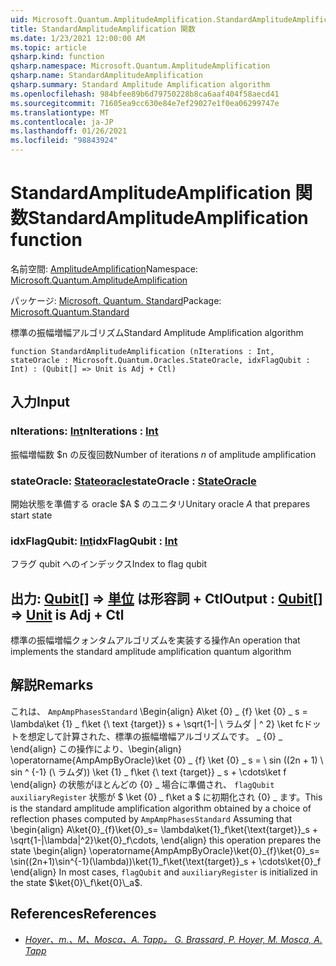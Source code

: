 ```yaml
---
uid: Microsoft.Quantum.AmplitudeAmplification.StandardAmplitudeAmplification
title: StandardAmplitudeAmplification 関数
ms.date: 1/23/2021 12:00:00 AM
ms.topic: article
qsharp.kind: function
qsharp.namespace: Microsoft.Quantum.AmplitudeAmplification
qsharp.name: StandardAmplitudeAmplification
qsharp.summary: Standard Amplitude Amplification algorithm
ms.openlocfilehash: 984bfee89b6d79750228b8ca6aaf404f58aecd41
ms.sourcegitcommit: 71605ea9cc630e84e7ef29027e1f0ea06299747e
ms.translationtype: MT
ms.contentlocale: ja-JP
ms.lasthandoff: 01/26/2021
ms.locfileid: "98843924"
---
```

# <a name="standardamplitudeamplification-function"></a><span data-ttu-id="84bac-102">StandardAmplitudeAmplification 関数</span><span class="sxs-lookup"><span data-stu-id="84bac-102">StandardAmplitudeAmplification function</span></span>

<span data-ttu-id="84bac-103">名前空間: [AmplitudeAmplification](xref:Microsoft.Quantum.AmplitudeAmplification)</span><span class="sxs-lookup"><span data-stu-id="84bac-103">Namespace: [Microsoft.Quantum.AmplitudeAmplification](xref:Microsoft.Quantum.AmplitudeAmplification)</span></span>

<span data-ttu-id="84bac-104">パッケージ: [Microsoft. Quantum. Standard](https://nuget.org/packages/Microsoft.Quantum.Standard)</span><span class="sxs-lookup"><span data-stu-id="84bac-104">Package: [Microsoft.Quantum.Standard](https://nuget.org/packages/Microsoft.Quantum.Standard)</span></span>


<span data-ttu-id="84bac-105">標準の振幅増幅アルゴリズム</span><span class="sxs-lookup"><span data-stu-id="84bac-105">Standard Amplitude Amplification algorithm</span></span>

```qsharp
function StandardAmplitudeAmplification (nIterations : Int, stateOracle : Microsoft.Quantum.Oracles.StateOracle, idxFlagQubit : Int) : (Qubit[] => Unit is Adj + Ctl)
```


## <a name="input"></a><span data-ttu-id="84bac-106">入力</span><span class="sxs-lookup"><span data-stu-id="84bac-106">Input</span></span>

### <a name="niterations--int"></a><span data-ttu-id="84bac-107">nIterations: [Int](xref:microsoft.quantum.lang-ref.int)</span><span class="sxs-lookup"><span data-stu-id="84bac-107">nIterations : [Int](xref:microsoft.quantum.lang-ref.int)</span></span>

<span data-ttu-id="84bac-108">振幅増幅数 $n の反復回数</span><span class="sxs-lookup"><span data-stu-id="84bac-108">Number of iterations $n$ of amplitude amplification</span></span>


### <a name="stateoracle--stateoracle"></a><span data-ttu-id="84bac-109">stateOracle: [Stateoracle](xref:Microsoft.Quantum.Oracles.StateOracle)</span><span class="sxs-lookup"><span data-stu-id="84bac-109">stateOracle : [StateOracle](xref:Microsoft.Quantum.Oracles.StateOracle)</span></span>

<span data-ttu-id="84bac-110">開始状態を準備する oracle $A $ のユニタリ</span><span class="sxs-lookup"><span data-stu-id="84bac-110">Unitary oracle $A$ that prepares start state</span></span>


### <a name="idxflagqubit--int"></a><span data-ttu-id="84bac-111">idxFlagQubit: [Int](xref:microsoft.quantum.lang-ref.int)</span><span class="sxs-lookup"><span data-stu-id="84bac-111">idxFlagQubit : [Int](xref:microsoft.quantum.lang-ref.int)</span></span>

<span data-ttu-id="84bac-112">フラグ qubit へのインデックス</span><span class="sxs-lookup"><span data-stu-id="84bac-112">Index to flag qubit</span></span>



## <a name="output--qubit--unit--is-adj--ctl"></a><span data-ttu-id="84bac-113">出力: [Qubit](xref:microsoft.quantum.lang-ref.qubit)[] => [単位](xref:microsoft.quantum.lang-ref.unit)  は形容詞 + Ctl</span><span class="sxs-lookup"><span data-stu-id="84bac-113">Output : [Qubit](xref:microsoft.quantum.lang-ref.qubit)[] => [Unit](xref:microsoft.quantum.lang-ref.unit)  is Adj + Ctl</span></span>

<span data-ttu-id="84bac-114">標準の振幅増幅クォンタムアルゴリズムを実装する操作</span><span class="sxs-lookup"><span data-stu-id="84bac-114">An operation that implements the standard amplitude amplification quantum algorithm</span></span>

## <a name="remarks"></a><span data-ttu-id="84bac-115">解説</span><span class="sxs-lookup"><span data-stu-id="84bac-115">Remarks</span></span>

<span data-ttu-id="84bac-116">これは、 `AmpAmpPhasesStandard` \Begin{align} A\ket {0} \_ {f} \ket {0} \_ s = \lambda\ket {1} \_ f\ket {\ text {target}} s + \sqrt{1-| \ ラムダ | ^ 2} \ket fcドットを想定して計算された、標準の振幅増幅アルゴリズムです。 \_ {0} \_ \end{align} この操作により、\begin{align} \operatorname{AmpAmpByOracle}\ket {0} \_ {f} \ket {0} \_ s = \ sin ((2n + 1) \ sin ^ {-1} (\ ラムダ)) \ket {1} \_ f\ket {\ text {target}} \_ s + \cdots\ket f \end{align} の状態がほとんどの {0} \_ 場合に準備され、 `flagQubit` `auxiliaryRegister` 状態が $ \ket {0} \_ f\ket a $ に初期化され {0} \_ ます。</span><span class="sxs-lookup"><span data-stu-id="84bac-116">This is the standard amplitude amplification algorithm obtained by a choice of reflection phases computed by `AmpAmpPhasesStandard` Assuming that \begin{align} A\ket{0}\_{f}\ket{0}\_s= \lambda\ket{1}\_f\ket{\text{target}}\_s + \sqrt{1-|\lambda|^2}\ket{0}\_f\cdots, \end{align} this operation prepares the state \begin{align} \operatorname{AmpAmpByOracle}\ket{0}\_{f}\ket{0}\_s= \sin((2n+1)\sin^{-1}(\lambda))\ket{1}\_f\ket{\text{target}}\_s + \cdots\ket{0}\_f \end{align} In most cases, `flagQubit` and `auxiliaryRegister` is initialized in the state $\ket{0}\_f\ket{0}\_a$.</span></span>

## <a name="references"></a><span data-ttu-id="84bac-117">References</span><span class="sxs-lookup"><span data-stu-id="84bac-117">References</span></span>

- [<span data-ttu-id="84bac-118">*Hoyer、m.、M、Mosca、A. Tapp。*</span><span class="sxs-lookup"><span data-stu-id="84bac-118"> *G. Brassard, P. Hoyer, M. Mosca, A. Tapp* </span></span>](https://arxiv.org/abs/quant-ph/0005055)